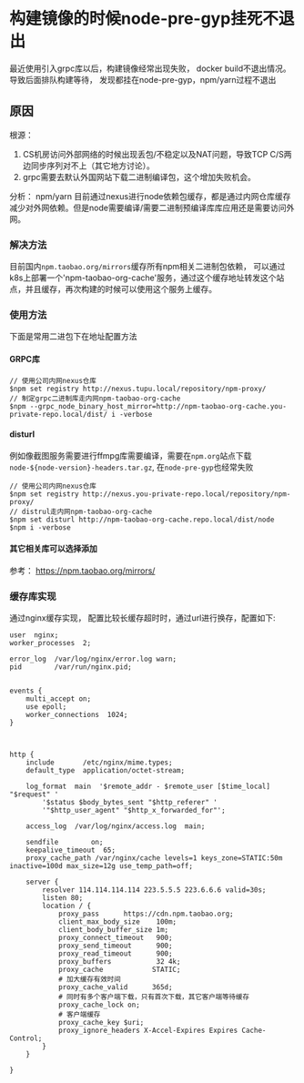 构建镜像的时候node-pre-gyp挂死不退出
============

最近使用引入grpc库以后，构建镜像经常出现失败， docker build不退出情况。导致后面排队构建等待， 发现都挂在node-pre-gyp，npm/yarn过程不退出

## 原因

根源：
1. CS机房访问外部网络的时候出现丢包/不稳定以及NAT问题，导致TCP C/S两边同步序列对不上（其它地方讨论）。
2. grpc需要去默认外国网站下载二进制编译包，这个增加失败机会。

分析：
npm/yarn 目前通过nexus进行node依赖包缓存，都是通过内网仓库缓存减少对外网依赖。但是node需要编译/需要二进制预编译库库应用还是需要访问外网。

### 解决方法

目前国内`npm.taobao.org/mirrors`缓存所有npm相关二进制包依赖， 可以通过k8s上部署一个'npm-taobao-org-cache'服务，通过这个缓存地址转发这个站点，并且缓存，再次构建的时候可以使用这个服务上缓存。


### 使用方法

下面是常用二进包下在地址配置方法

#### GRPC库

```
// 使用公司内网nexus仓库
$npm set registry http://nexus.tupu.local/repository/npm-proxy/
// 制定grpc二进制库走内网npm-taobao-org-cache
$npm --grpc_node_binary_host_mirror=http://npm-taobao-org-cache.you-private-repo.local/dist/ i -verbose
```

#### disturl

例如像截图服务需要进行ffmpg库需要编译，需要在`npm.org`站点下载`node-${node-version}-headers.tar.gz`, 在`node-pre-gyp`也经常失败

```
// 使用公司内网nexus仓库
$npm set registry http://nexus.you-private-repo.local/repository/npm-proxy/ 
// distrul走内网npm-taobao-org-cache
$npm set disturl http://npm-taobao-org-cache.repo.local/dist/node
$npm i -verbose
```

#### 其它相关库可以选择添加

参考： https://npm.taobao.org/mirrors/


### 缓存库实现

通过nginx缓存实现， 配置比较长缓存超时时，通过url进行换存，配置如下:
```
user  nginx;
worker_processes  2;

error_log  /var/log/nginx/error.log warn;
pid        /var/run/nginx.pid;


events {
	multi_accept on;
	use epoll;
	worker_connections  1024;
}



http {
	include       /etc/nginx/mime.types;
	default_type  application/octet-stream;

	log_format  main  '$remote_addr - $remote_user [$time_local] "$request" '
		'$status $body_bytes_sent "$http_referer" '
		'"$http_user_agent" "$http_x_forwarded_for"';

	access_log  /var/log/nginx/access.log  main;

	sendfile        on;
	keepalive_timeout  65;
	proxy_cache_path /var/nginx/cache levels=1 keys_zone=STATIC:50m inactive=100d max_size=12g use_temp_path=off; 

	server {
		resolver 114.114.114.114 223.5.5.5 223.6.6.6 valid=30s;
		listen 80;
		location / {
			proxy_pass      https://cdn.npm.taobao.org;
			client_max_body_size    100m; 
			client_body_buffer_size 1m; 
			proxy_connect_timeout   900; 
			proxy_send_timeout      900; 
			proxy_read_timeout      900; 
			proxy_buffers           32 4k; 
			proxy_cache            STATIC; 
            # 加大缓存有效时间
			proxy_cache_valid      365d;
            # 同时有多个客户端下载，只有首次下载，其它客户端等待缓存
			proxy_cache_lock on;
            # 客户端缓存
			proxy_cache_key $uri; 
			proxy_ignore_headers X-Accel-Expires Expires Cache-Control;
		}
	}

}
```
